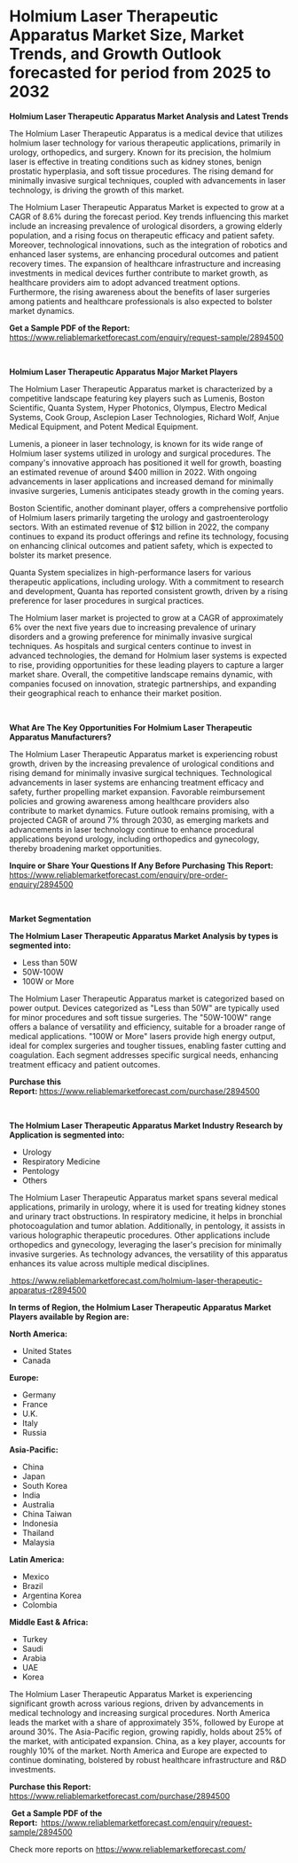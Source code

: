 <p><h1>Holmium Laser Therapeutic Apparatus Market Size, Market Trends, and Growth Outlook forecasted for period from 2025 to 2032</h1></p><p><strong>Holmium Laser Therapeutic Apparatus Market Analysis and Latest Trends</strong></p>
<p><p>The Holmium Laser Therapeutic Apparatus is a medical device that utilizes holmium laser technology for various therapeutic applications, primarily in urology, orthopedics, and surgery. Known for its precision, the holmium laser is effective in treating conditions such as kidney stones, benign prostatic hyperplasia, and soft tissue procedures. The rising demand for minimally invasive surgical techniques, coupled with advancements in laser technology, is driving the growth of this market.</p><p>The Holmium Laser Therapeutic Apparatus Market is expected to grow at a CAGR of 8.6% during the forecast period. Key trends influencing this market include an increasing prevalence of urological disorders, a growing elderly population, and a rising focus on therapeutic efficacy and patient safety. Moreover, technological innovations, such as the integration of robotics and enhanced laser systems, are enhancing procedural outcomes and patient recovery times. The expansion of healthcare infrastructure and increasing investments in medical devices further contribute to market growth, as healthcare providers aim to adopt advanced treatment options. Furthermore, the rising awareness about the benefits of laser surgeries among patients and healthcare professionals is also expected to bolster market dynamics.</p></p>
<p><strong>Get a Sample PDF of the Report:&nbsp;</strong> <a href="https://www.reliablemarketforecast.com/enquiry/request-sample/2894500?utm_campaign=2284&utm_medium=2&utm_source=Github&utm_content=ia&utm_term=15032025&utm_id=holmium-laser-therapeutic-apparatus">https://www.reliablemarketforecast.com/enquiry/request-sample/2894500</a></p>
<p>&nbsp;</p>
<p><strong>Holmium Laser Therapeutic Apparatus Major Market Players</strong></p>
<p><p>The Holmium Laser Therapeutic Apparatus market is characterized by a competitive landscape featuring key players such as Lumenis, Boston Scientific, Quanta System, Hyper Photonics, Olympus, Electro Medical Systems, Cook Group, Asclepion Laser Technologies, Richard Wolf, Anjue Medical Equipment, and Potent Medical Equipment.</p><p>Lumenis, a pioneer in laser technology, is known for its wide range of Holmium laser systems utilized in urology and surgical procedures. The company's innovative approach has positioned it well for growth, boasting an estimated revenue of around $400 million in 2022. With ongoing advancements in laser applications and increased demand for minimally invasive surgeries, Lumenis anticipates steady growth in the coming years.</p><p>Boston Scientific, another dominant player, offers a comprehensive portfolio of Holmium lasers primarily targeting the urology and gastroenterology sectors. With an estimated revenue of $12 billion in 2022, the company continues to expand its product offerings and refine its technology, focusing on enhancing clinical outcomes and patient safety, which is expected to bolster its market presence.</p><p>Quanta System specializes in high-performance lasers for various therapeutic applications, including urology. With a commitment to research and development, Quanta has reported consistent growth, driven by a rising preference for laser procedures in surgical practices.</p><p>The Holmium laser market is projected to grow at a CAGR of approximately 6% over the next five years due to increasing prevalence of urinary disorders and a growing preference for minimally invasive surgical techniques. As hospitals and surgical centers continue to invest in advanced technologies, the demand for Holmium laser systems is expected to rise, providing opportunities for these leading players to capture a larger market share. Overall, the competitive landscape remains dynamic, with companies focused on innovation, strategic partnerships, and expanding their geographical reach to enhance their market position.</p></p>
<p>&nbsp;</p>
<p><strong>What Are The Key Opportunities For Holmium Laser Therapeutic Apparatus Manufacturers?</strong></p>
<p><p>The Holmium Laser Therapeutic Apparatus market is experiencing robust growth, driven by the increasing prevalence of urological conditions and rising demand for minimally invasive surgical techniques. Technological advancements in laser systems are enhancing treatment efficacy and safety, further propelling market expansion. Favorable reimbursement policies and growing awareness among healthcare providers also contribute to market dynamics. Future outlook remains promising, with a projected CAGR of around 7% through 2030, as emerging markets and advancements in laser technology continue to enhance procedural applications beyond urology, including orthopedics and gynecology, thereby broadening market opportunities.</p></p>
<p><strong>Inquire or Share Your Questions If Any Before Purchasing This Report:</strong> <a href="https://www.reliablemarketforecast.com/enquiry/pre-order-enquiry/2894500?utm_campaign=2284&utm_medium=2&utm_source=Github&utm_content=ia&utm_term=15032025&utm_id=holmium-laser-therapeutic-apparatus">https://www.reliablemarketforecast.com/enquiry/pre-order-enquiry/2894500</a></p>
<p>&nbsp;</p>
<p><strong>Market Segmentation</strong></p>
<p><strong>The Holmium Laser Therapeutic Apparatus Market Analysis by types is segmented into:</strong></p>
<p><ul><li>Less than 50W</li><li>50W-100W</li><li>100W or More</li></ul></p>
<p><p>The Holmium Laser Therapeutic Apparatus market is categorized based on power output. Devices categorized as "Less than 50W" are typically used for minor procedures and soft tissue surgeries. The "50W-100W" range offers a balance of versatility and efficiency, suitable for a broader range of medical applications. "100W or More" lasers provide high energy output, ideal for complex surgeries and tougher tissues, enabling faster cutting and coagulation. Each segment addresses specific surgical needs, enhancing treatment efficacy and patient outcomes.</p></p>
<p><strong>Purchase this Report:&nbsp;</strong><a href="https://www.reliablemarketforecast.com/purchase/2894500?utm_campaign=2284&utm_medium=2&utm_source=Github&utm_content=ia&utm_term=15032025&utm_id=holmium-laser-therapeutic-apparatus">https://www.reliablemarketforecast.com/purchase/2894500</a></p>
<p>&nbsp;</p>
<p><strong>The Holmium Laser Therapeutic Apparatus Market Industry Research by Application is segmented into:</strong></p>
<p><ul><li>Urology</li><li>Respiratory Medicine</li><li>Pentology</li><li>Others</li></ul></p>
<p><p>The Holmium Laser Therapeutic Apparatus market spans several medical applications, primarily in urology, where it is used for treating kidney stones and urinary tract obstructions. In respiratory medicine, it helps in bronchial photocoagulation and tumor ablation. Additionally, in pentology, it assists in various holographic therapeutic procedures. Other applications include orthopedics and gynecology, leveraging the laser's precision for minimally invasive surgeries. As technology advances, the versatility of this apparatus enhances its value across multiple medical disciplines.</p></p>
<p><a href="https://www.reliablemarketforecast.com/holmium-laser-therapeutic-apparatus-r2894500?utm_campaign=2284&utm_medium=2&utm_source=Github&utm_content=ia&utm_term=15032025&utm_id=holmium-laser-therapeutic-apparatus">&nbsp;https://www.reliablemarketforecast.com/holmium-laser-therapeutic-apparatus-r2894500</a></p>
<p><strong>In terms of Region, the Holmium Laser Therapeutic Apparatus Market Players available by Region are:</strong></p>
<p>
    <p> <strong> North America: </strong>
        <ul>
            <li>United States</li>
            <li>Canada</li>
        </ul>
        </p> 
    <p> <strong> Europe: </strong>
        <ul>
            <li>Germany</li>
            <li>France</li>
            <li>U.K.</li>
            <li>Italy</li>
            <li>Russia</li>
        </ul>
        </p> 
    <p> <strong> Asia-Pacific: </strong>
        <ul>
            <li>China</li>
            <li>Japan</li>
            <li>South Korea</li>
            <li>India</li>
            <li>Australia</li>
            <li>China Taiwan</li>
            <li>Indonesia</li>
            <li>Thailand</li>
            <li>Malaysia</li>
        </ul>
        </p> 
    <p> <strong> Latin America: </strong>
        <ul>
            <li>Mexico</li>
            <li>Brazil</li>
            <li>Argentina Korea</li>
            <li>Colombia</li>
        </ul>
        </p> 
    <p> <strong> Middle East & Africa: </strong>
        <ul>
            <li>Turkey</li>
            <li>Saudi</li>
            <li>Arabia</li>
            <li>UAE</li>
            <li>Korea</li>
        </ul>
    </p>
    </p>
<p><p>The Holmium Laser Therapeutic Apparatus Market is experiencing significant growth across various regions, driven by advancements in medical technology and increasing surgical procedures. North America leads the market with a share of approximately 35%, followed by Europe at around 30%. The Asia-Pacific region, growing rapidly, holds about 25% of the market, with anticipated expansion. China, as a key player, accounts for roughly 10% of the market. North America and Europe are expected to continue dominating, bolstered by robust healthcare infrastructure and R&D investments.</p></p>
<p><strong>Purchase this Report: </strong><a href="https://www.reliablemarketforecast.com/purchase/2894500?utm_campaign=2284&utm_medium=2&utm_source=Github&utm_content=ia&utm_term=15032025&utm_id=holmium-laser-therapeutic-apparatus">https://www.reliablemarketforecast.com/purchase/2894500</a></p>
<p>&nbsp;<strong>Get a Sample PDF of the Report:&nbsp;&nbsp;</strong><a href="https://www.reliablemarketforecast.com/enquiry/request-sample/2894500?utm_campaign=2284&utm_medium=2&utm_source=Github&utm_content=ia&utm_term=15032025&utm_id=holmium-laser-therapeutic-apparatus">https://www.reliablemarketforecast.com/enquiry/request-sample/2894500</a></p>
<p><strong></strong></p>
<p>Check more reports on <a href="https://www.reliablemarketforecast.com/?utm_campaign=2284&utm_medium=2&utm_source=Github&utm_content=ia&utm_term=15032025&utm_id=holmium-laser-therapeutic-apparatus">https://www.reliablemarketforecast.com/</a></p>